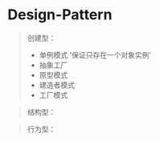 # Design-Pattern

>创建型：
>* 单例模式 '保证只存在一个对象实例'
>* 抽象工厂
>* 原型模式
>* 建造者模式
>* 工厂模式

>结构型：



>行为型：
    
